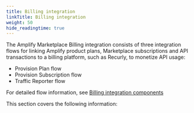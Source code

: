 ```yaml
---
title: Billing integration
linkTitle: Billing integration
weight: 50
hide_readingtime: true
---
```


The Amplify Marketplace Billing integration consists of three integration flows for linking Amplify product plans, Marketplace subscriptions and API transactions to a billing platform, such as Recurly, to monetize API usage:

* Provision Plan flow
* Provision Subscription flow
* Traffic Reporter flow

For detailed flow information, see [Billing integration components](/docs/manage_marketplace/billing_integration/integration_components_flows)

This section covers the following information:
